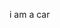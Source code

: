 i am a car

<!---
22cav/22cav is a ✨ special ✨ repository because its `README.md` (this file) appears on your GitHub profile.
You can click the Preview link to take a look at your changes.
--->
